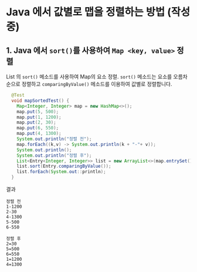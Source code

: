 # **Java 에서 값별로 맵을 정렬하는 방법 (작성중)**

## **1. Java 에서 `sort()`를 사용하여 `Map <key, value>` 정렬**
List 의 `sort()` 메소드를 사용하여 Map의 요소 정렬. `sort()` 메소드는 요소를 오름차순으로 정렬하고 `comparingByValue()` 메소드를 이용하여 값별로 정렬합니다. 
```java
  @Test
  void mapSortedTest() {
    Map<Integer, Integer> map = new HashMap<>();
    map.put(5, 500);
    map.put(1, 1200);
    map.put(2, 30);
    map.put(6, 550);
    map.put(4, 1300);
    System.out.println("정렬 전");
    map.forEach((k,v) -> System.out.println(k + "-"+ v));
    System.out.println();
    System.out.println("정렬 후");
    List<Entry<Integer, Integer>> list = new ArrayList<>(map.entrySet());
    list.sort(Entry.comparingByValue());
    list.forEach(System.out::println);
  }
```
결과
```
정렬 전
1-1200
2-30
4-1300
5-500
6-550

정렬 후
2=30
5=500
6=550
1=1200
4=1300
```

